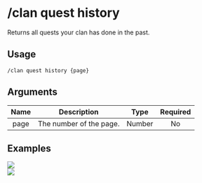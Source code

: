 # /clan quest history

Returns all quests your clan has done in the past.

## Usage

```
/clan quest history {page}
```

## Arguments

| Name | Description             | Type   | Required |
| :--: | :---------------------: | :----: | :------: |
| page | The number of the page. | Number | No       |

## Examples

<img src="https://github.com/xNickyDev/Forkman/assets/111157596/45999ce7-b9c3-404a-96d3-d0e9f7712d62" class="rounded-corners">\
<img src="https://github.com/xNickyDev/Forkman/assets/111157596/badf1163-583c-44ce-86e7-cf83b52e1596" class="rounded-corners">